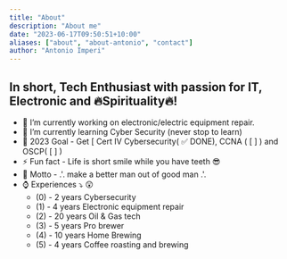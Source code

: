 ```yaml
---
title: "About"
description: "About me"
date: "2023-06-17T09:50:51+10:00"
aliases: ["about", "about-antonio", "contact"]
author: "Antonio Imperi"
---
```


## In short, Tech Enthusiast with passion for IT, Electronic and 🔥Spirituality🔥! 
- 🔭 I’m currently working on electronic/electric equipment repair.
- 🌱 I’m currently learning Cyber Security (never stop to learn)
- 🥅 2023 Goal - Get [ Cert IV Cybersecurity( ✅ DONE), CCNA ( [ ] ) and OSCP( [ ] )
- ⚡ Fun fact - Life is short smile while you have teeth 😎
- 📣 Motto - .'. make a better man out of good man .'.
- ⌚ Experiences ⤵️ 😲
    - (0) - 2 years Cybersecurity 
    - (1) - 4 years Electronic equipment repair
    - (2) - 20 years Oil & Gas tech
    - (3) - 5 years Pro brewer
    - (4) - 10 years Home Brewing
    - (5) - 4 years Coffee roasting and brewing


